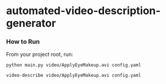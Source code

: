 # automated-video-description-generator
### How to Run
From your project root, run:

```shell
python main.py video/ApplyEyeMakeup.avi config.yaml
```

```shell
video-describe video/ApplyEyeMakeup.avi config.yaml
```

